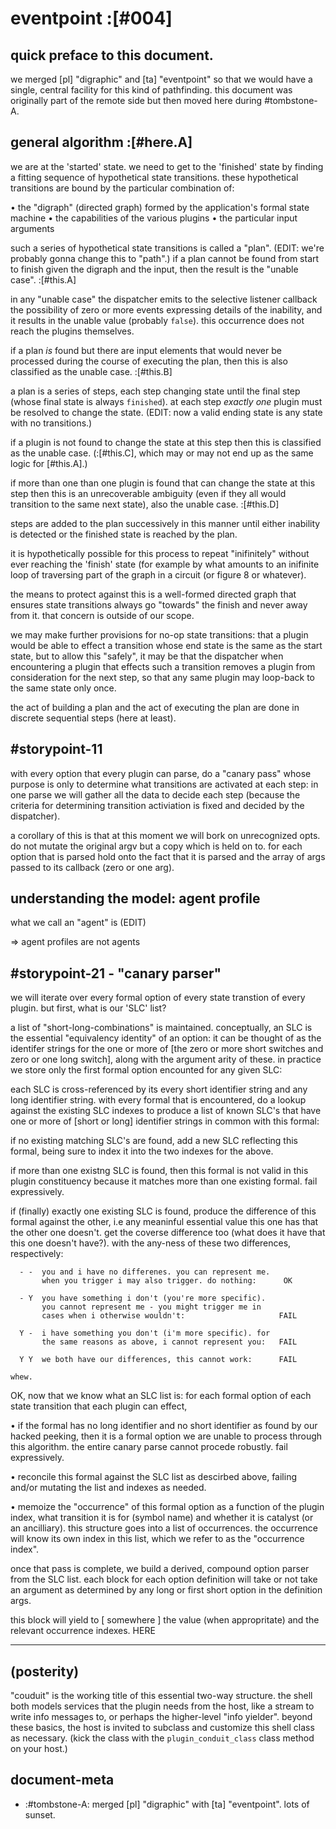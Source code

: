 # eventpoint :[#004]


## quick preface to this document.

we merged [pl] "digraphic" and [ta] "eventpoint" so that we would have
a single, central facility for this kind of pathfinding. this document
was originally part of the remote side but then moved here during
 #tombstone-A.




## general algorithm :[#here.A]

we are at the 'started' state. we need to get to the 'finished'
state by finding a fitting sequence of hypothetical state
transitions. these hypothetical transitions are bound by the
particular combination of:

  • the "digraph" (directed graph) formed by the application's
    formal state machine
  • the capabilities of the various plugins
  • the particular input arguments

such a series of hypothetical state transitions is called a
"plan". (EDIT: we're probably gonna change this to "path".)
if a plan cannot be found from start to finish given
the digraph and the input, then the result is the "unable
case". :[#this.A]

in any "unable case" the dispatcher emits to the selective
listener callback the possibility of zero or more events
expressing details of the inability, and it results in the
unable value (probably `false`). this occurrence does not
reach the plugins themselves.

if a plan *is* found but there are input elements that would
never be processed during the course of executing the plan,
then this is also classified as the unable case. :[#this.B]

a plan is a series of steps, each step changing state until the
final step (whose final state is always `finished`). at each
step *exactly one* plugin must be resolved to change the state.
(EDIT: now a valid ending state is any state with no transitions.)

if a plugin is not found to change the state at this step then
this is classified as the unable case. (:[#this.C], which may
or may not end up as the same logic for [#this.A].)

if more than one than one plugin is found that can change the
state at this step then this is an unrecoverable ambiguity (even
if they all would transition to the same next state), also the
unable case. :[#this.D]

steps are added to the plan successively in this manner until
either inability is detected or the finished state is reached
by the plan.

it is hypothetically possible for this process to repeat
"inifinitely" without ever reaching the 'finish' state (for
example by what amounts to an inifinite loop of traversing
part of the graph in a circuit (or figure 8 or whatever).

the means to protect against this is a well-formed directed graph
that ensures state transitions always go "towards" the finish
and never away from it. that concern is outside of our scope.

we may make further provisions for no-op state transitions:
that a plugin would be able to effect a transition whose end
state is the same as the start state, but to allow this "safely",
it may be that the dispatcher when encountering a plugin that
effects such a transition removes a plugin from consideration
for the next step, so that any same plugin may loop-back to the
same state only once.

the act of building a plan and the act of executing the plan are
done in discrete sequential steps (here at least).




## #storypoint-11

with every option that every plugin can parse, do a "canary pass"
whose purpose is only to determine what transitions are activated
at each step: in one parse we will gather all the data to decide
each step (because the criteria for determining transition activiation
is fixed and decided by the dispatcher).

a corollary of this is that at this moment we will bork on
unrecognized opts. do not mutate the original argv but a copy which
is held on to. for each option that is parsed hold onto the fact that
it is parsed and the array of args passed to its callback (zero or
one arg).




## understanding the model: agent profile

what we call an "agent" is (EDIT)

=> agent profiles are not agents




## #storypoint-21 - "canary parser"

we will iterate over every formal option of every state transtion of
every plugin. but first, what is our 'SLC' list?

a list of "short-long-combinations" is maintained. conceptually, an
SLC is the essential "equivalency identity" of an option: it can be
thought of as the identifer strings for the one or more of [the zero
or more short switches and zero or one long switch], along with
the argument arity of these. in practice we store only the first
formal option encounted for any given SLC:

each SLC is cross-referenced by its every short identifier string
and any long identifier string. with every formal that is encountered,
do a lookup against the existing SLC indexes to produce a list of known
SLC's that have one or more of [short or long] identifier strings
in common with this formal:

if no existing matching SLC's are found, add a new SLC reflecting
this formal, being sure to index it into the two indexes for the above.

if more than one existng SLC is found, then this formal is not valid
in this plugin constituency because it matches more than one
existing formal. fail expressively.

if (finally) exactly one existing SLC is found, produce the difference
of this formal against the other, i.e any meaninful essential value this
one has that the other one doesn't. get the coverse difference
too (what does it have that this one doesn't have?). with the
any-ness of these two differences, respectively:

      - -  you and i have no differenes. you can represent me.
           when you trigger i may also trigger. do nothing:      OK

      - Y  you have something i don't (you're more specific).
           you cannot represent me - you might trigger me in
           cases when i otherwise wouldn't:                     FAIL

      Y -  i have something you don't (i'm more specific). for
           the same reasons as above, i cannot represent you:   FAIL

      Y Y  we both have our differences, this cannot work:      FAIL

    whew.

OK, now that we know what an SLC list is: for each formal option of each
state transition that each plugin can effect,

  • if the formal has no long identifier and no short identifier as found
    by our hacked peeking, then it is a formal option we are unable to
    process through this algorithm. the entire canary parse cannot procede
    robustly. fail expressively.

  • reconcile this formal against the SLC list as descirbed above,
    failing and/or mutating the list and indexes as needed.

  • memoize the "occurrence" of this formal option as a function of
    the plugin index, what transition it is for (symbol name) and whether
    it is catalyst (or an ancilliary). this structure goes into a list
    of occurrences. the occurrence will know its own index in this list,
    which we refer to as the "occurrence index".

once that pass is complete, we build a derived, compound option parser
from the SLC list. each block for each option definition will take or
not take an argument as determined by any long or first short option in
the definition args.

this block will yield to [ somewhere ] the value (when appropritate) and
the relevant occurrence indexes. HERE





------------------------------------------------------------------------------

## (posterity)

"couduit" is the working title of this essential two-way structure. the
shell both models services that the plugin needs from the host, like a
stream to write info messages to, or perhaps the higher-level "info yielder".
beyond these basics, the host is invited to subclass and customize this shell
class as necessary. (kick the class with the `plugin_conduit_class` class
method on your host.)



## document-meta

  - :#tombstone-A: merged [pl] "digraphic" with [ta] "eventpoint". lots of sunset.
